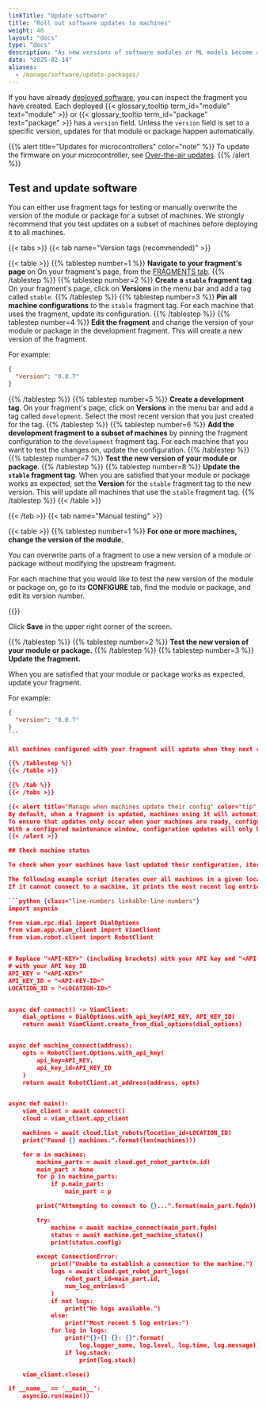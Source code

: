 ```yaml
---
linkTitle: "Update software"
title: "Roll out software updates to machines"
weight: 40
layout: "docs"
type: "docs"
description: "As new versions of software modules or ML models become available, you can update the deployed version on all machines in one go."
date: "2025-02-14"
aliases:
  - /manage/software/update-packages/
---
```


If you have already [deployed software](/manage/software/deploy-software/), you can inspect the fragment you have created.
Each deployed {{< glossary_tooltip term_id="module" text="module" >}} or {{< glossary_tooltip term_id="package" text="package" >}} has a `version` field.
Unless the `version` field is set to a specific version, updates for that module or package happen automatically.

{{% alert title="Updates for microcontrollers" color="note" %}}
To update the firmware on your microcontroller, see [Over-the-air updates](/operate/get-started/setup-micro/#over-the-air-updates).
{{% /alert %}}

## Test and update software

You can either use fragment tags for testing or manually overwrite the version of the module or package for a subset of machines.
We strongly recommend that you test updates on a subset of machines before deploying it to all machines.

{{< tabs >}}
{{< tab name="Version tags (recommended)" >}}

{{< table >}}
{{% tablestep number=1 %}}
**Navigate to your fragment's page** on On your fragment's page, from the [FRAGMENTS tab](https://app.viam.com/fragments).
{{% /tablestep %}}
{{% tablestep number=2 %}}
**Create a `stable` fragment tag**.
On your fragment's page, click on **Versions** in the menu bar and add a tag called `stable`.
{{% /tablestep %}}
{{% tablestep number=3 %}}
**Pin all machine configurations** to the `stable` fragment tag.
For each machine that uses the fragment, update its configuration.
{{% /tablestep %}}
{{% tablestep number=4 %}}
**Edit the fragment** and change the version of your module or package in the development fragment.
This will create a new version of the fragment.

For example:

```json {class="line-numbers linkable-line-numbers"}
{
  "version": "0.0.7"
}
```

{{% /tablestep %}}
{{% tablestep number=5 %}}
**Create a development tag**.
On your fragment's page, click on **Versions** in the menu bar and add a tag called `development`.
Select the most recent version that you just created for the tag.
{{% /tablestep %}}
{{% tablestep number=6 %}}
**Add the development fragment to a subset of machines** by pinning the fragment configuration to the `development` fragment tag.
For each machine that you want to test the changes on, update the configuration.
{{% /tablestep %}}
{{% tablestep number=7 %}}
**Test the new version of your module or package**.
{{% /tablestep %}}
{{% tablestep number=8 %}}
**Update the `stable` fragment tag**.
When you are satisfied that your module or package works as expected, set the **Version** for the `stable` fragment tag to the new version.
This will update all machines that use the `stable` fragment tag.
{{% /tablestep %}}
{{< /table >}}

{{< /tab >}}
{{< tab name="Manual testing" >}}

{{< table >}}
{{% tablestep number=1 %}}
**For one or more machines, change the version of the module.**

You can overwrite parts of a fragment to use a new version of a module or package without modifying the upstream fragment.

For each machine that you would like to test the new version of the module or package on, go to its **CONFIGURE** tab, find the module or package, and edit its version number.

{{<imgproc src="/how-tos/deploy-packages/version-change.png" resize="800x" class="shadow fill" style="width: 600px" declaredimensions=true alt="Configuration builder UI">}}

Click **Save** in the upper right corner of the screen.

{{% /tablestep %}}
{{% tablestep number=2 %}}
**Test the new version of your module or package.**
{{% /tablestep %}}
{{% tablestep number=3 %}}
**Update the fragment.**

When you are satisfied that your module or package works as expected, update your fragment.

For example:

````json {class="line-numbers linkable-line-numbers"}
{
  "version": "0.0.7"
}
```

All machines configured with your fragment will update when they next check for configuration updates.

{{% /tablestep %}}
{{< /table >}}

{{% /tab %}}
{{< /tabs >}}

{{< alert title="Manage when machines update their config" color="tip" >}}
By default, when a fragment is updated, machines using it will automatically update when the configuration is synced next.
To ensure that updates only occur when your machines are ready, configure a [maintenance window](/operate/reference/viam-server/#maintenance-window).
With a configured maintenance window, configuration updates will only be applied when maintenance is allowed.
{{< /alert >}}

## Check machine status

To check when your machines have last updated their configuration, iterate over your machines using the Fleet Management API, connect to each machine, and use the [`GetMachineStatus` method](/dev/reference/apis/robot/#getmachinestatus).

The following example script iterates over all machines in a given location and if it can connect to the machines, it prints their status information.
If it cannot connect to a machine, it prints the most recent log entries.

```python {class="line-numbers linkable-line-numbers"}
import asyncio

from viam.rpc.dial import DialOptions
from viam.app.viam_client import ViamClient
from viam.robot.client import RobotClient


# Replace "<API-KEY>" (including brackets) with your API key and "<API-KEY-ID>"
# with your API key ID
API_KEY = "<API-KEY>"
API_KEY_ID = "<API-KEY-ID>"
LOCATION_ID = "<LOCATION-ID>"


async def connect() -> ViamClient:
    dial_options = DialOptions.with_api_key(API_KEY, API_KEY_ID)
    return await ViamClient.create_from_dial_options(dial_options)


async def machine_connect(address):
    opts = RobotClient.Options.with_api_key(
        api_key=API_KEY,
        api_key_id=API_KEY_ID
    )
    return await RobotClient.at_address(address, opts)


async def main():
    viam_client = await connect()
    cloud = viam_client.app_client

    machines = await cloud.list_robots(location_id=LOCATION_ID)
    print("Found {} machines.".format(len(machines)))

    for m in machines:
        machine_parts = await cloud.get_robot_parts(m.id)
        main_part = None
        for p in machine_parts:
            if p.main_part:
                main_part = p

        print("Attempting to connect to {}...".format(main_part.fqdn))

        try:
            machine = await machine_connect(main_part.fqdn)
            status = await machine.get_machine_status()
            print(status.config)

        except ConnectionError:
            print("Unable to establish a connection to the machine.")
            logs = await cloud.get_robot_part_logs(
                robot_part_id=main_part.id,
                num_log_entries=5
            )
            if not logs:
                print("No logs available.")
            else:
                print("Most recent 5 log entries:")
            for log in logs:
                print("{}-{} {}: {}".format(
                    log.logger_name, log.level, log.time, log.message))
                if log.stack:
                    print(log.stack)

    viam_client.close()

if __name__ == '__main__':
    asyncio.run(main())
````
